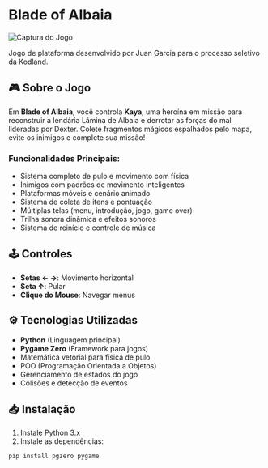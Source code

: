# Blade of Albaia

![Captura do Jogo](imagens/screenshot.png)

Jogo de plataforma desenvolvido por Juan Garcia para o processo seletivo da Kodland.

## 🎮 Sobre o Jogo
Em **Blade of Albaia**, você controla **Kaya**, uma heroína em missão para reconstruir a lendária Lâmina de Albaia e derrotar as forças do mal lideradas por Dexter. Colete fragmentos mágicos espalhados pelo mapa, evite os inimigos e complete sua missão!

### Funcionalidades Principais:
- Sistema completo de pulo e movimento com física
- Inimigos com padrões de movimento inteligentes
- Plataformas móveis e cenário animado
- Sistema de coleta de itens e pontuação
- Múltiplas telas (menu, introdução, jogo, game over)
- Trilha sonora dinâmica e efeitos sonoros
- Sistema de reinício e controle de música

## 🕹️ Controles
- **Setas ← →**: Movimento horizontal
- **Seta ↑**: Pular
- **Clique do Mouse**: Navegar menus

## ⚙️ Tecnologias Utilizadas
- **Python** (Linguagem principal)
- **Pygame Zero** (Framework para jogos)
- Matemática vetorial para física de pulo
- POO (Programação Orientada a Objetos)
- Gerenciamento de estados do jogo
- Colisões e detecção de eventos

## 📥 Instalação
1. Instale Python 3.x
2. Instale as dependências:
```bash
pip install pgzero pygame
